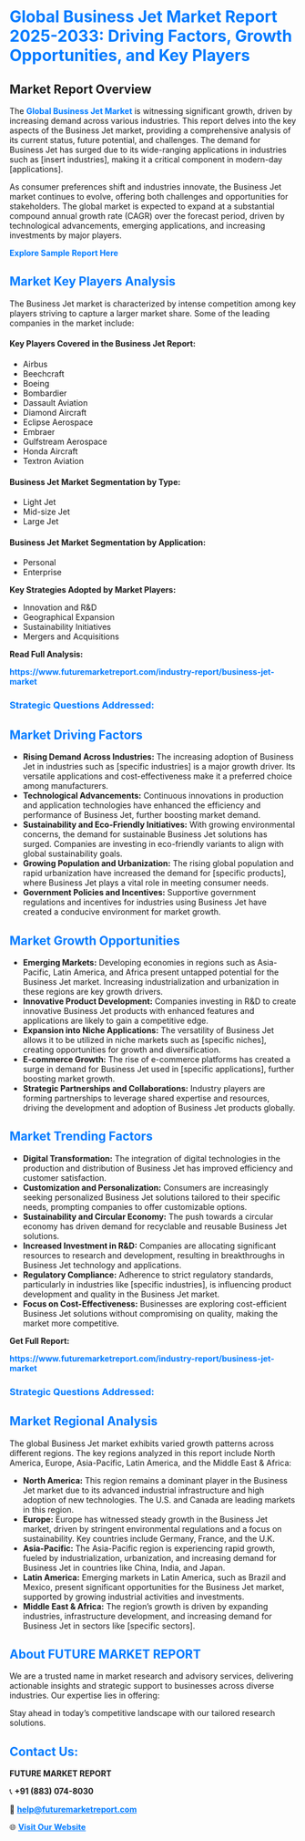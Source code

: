 <h1 style="color: #007BFF;">Global Business Jet Market Report 2025-2033: Driving Factors, Growth Opportunities, and Key Players</h1>

<section id="overview">
<h2>Market Report Overview</h2>
<p>The <a href="https://www.futuremarketreport.com/industry-report/business-jet-market" style="color: #007BFF; text-decoration: none;"><strong>Global Business Jet Market</strong></a> is witnessing significant growth, driven by increasing demand across various industries. This report delves into the key aspects of the Business Jet market, providing a comprehensive analysis of its current status, future potential, and challenges. The demand for Business Jet has surged due to its wide-ranging applications in industries such as [insert industries], making it a critical component in modern-day [applications].</p>
<p>As consumer preferences shift and industries innovate, the Business Jet market continues to evolve, offering both challenges and opportunities for stakeholders. The global market is expected to expand at a substantial compound annual growth rate (CAGR) over the forecast period, driven by technological advancements, emerging applications, and increasing investments by major players.</p>
</section>

<section id="overview">
<p><a href="https://www.futuremarketreport.com/request-sample/reportId=98245" style="color: #007BFF; text-decoration: none;"><strong>Explore Sample Report Here</strong></a></p>
</section>

<section id="key-players">
<h2 style="color: #007BFF;">Market Key Players Analysis</h2>
<p>The Business Jet market is characterized by intense competition among key players striving to capture a larger market share. Some of the leading companies in the market include:</p>
<h4>Key Players Covered in the Business Jet Report:</h4>
<ul><li>Airbus</li><li>Beechcraft</li><li>Boeing</li><li>Bombardier</li><li>Dassault Aviation</li><li>Diamond Aircraft</li><li>Eclipse Aerospace</li><li>Embraer</li><li>Gulfstream Aerospace</li><li>Honda Aircraft</li><li>Textron Aviation</li></ul>
<h4>Business Jet Market Segmentation by Type:</h4>
<ul><li>Light Jet</li><li>Mid-size Jet</li><li>Large Jet</li></ul>

<h4>Business Jet Market Segmentation by Application:</h4>
<ul><li>Personal</li><li>Enterprise</li></ul>
<p><strong>Key Strategies Adopted by Market Players:</strong></p>
<ul>
<li>Innovation and R&D</li>
<li>Geographical Expansion</li>
<li>Sustainability Initiatives</li>
<li>Mergers and Acquisitions</li>
</ul>
</section>

<section>
<p><strong>Read Full Analysis: </strong></p><a href="https://www.futuremarketreport.com/industry-report/business-jet-market" style="color: #007BFF; text-decoration: none;"><strong>https://www.futuremarketreport.com/industry-report/business-jet-market</strong></a>
<h3 style="color: #007BFF;">Strategic Questions Addressed:</h3>
</section>

<section id="driving-factors">
<h2 style="color: #007BFF;">Market Driving Factors</h2>
<ul>
<li><strong>Rising Demand Across Industries:</strong> The increasing adoption of Business Jet in industries such as [specific industries] is a major growth driver. Its versatile applications and cost-effectiveness make it a preferred choice among manufacturers.</li>
<li><strong>Technological Advancements:</strong> Continuous innovations in production and application technologies have enhanced the efficiency and performance of Business Jet, further boosting market demand.</li>
<li><strong>Sustainability and Eco-Friendly Initiatives:</strong> With growing environmental concerns, the demand for sustainable Business Jet solutions has surged. Companies are investing in eco-friendly variants to align with global sustainability goals.</li>
<li><strong>Growing Population and Urbanization:</strong> The rising global population and rapid urbanization have increased the demand for [specific products], where Business Jet plays a vital role in meeting consumer needs.</li>
<li><strong>Government Policies and Incentives:</strong> Supportive government regulations and incentives for industries using Business Jet have created a conducive environment for market growth.</li>
</ul>
</section>

<section id="growth-opportunities">
<h2 style="color: #007BFF;">Market Growth Opportunities</h2>
<ul>
<li><strong>Emerging Markets:</strong> Developing economies in regions such as Asia-Pacific, Latin America, and Africa present untapped potential for the Business Jet market. Increasing industrialization and urbanization in these regions are key growth drivers.</li>
<li><strong>Innovative Product Development:</strong> Companies investing in R&D to create innovative Business Jet products with enhanced features and applications are likely to gain a competitive edge.</li>
<li><strong>Expansion into Niche Applications:</strong> The versatility of Business Jet allows it to be utilized in niche markets such as [specific niches], creating opportunities for growth and diversification.</li>
<li><strong>E-commerce Growth:</strong> The rise of e-commerce platforms has created a surge in demand for Business Jet used in [specific applications], further boosting market growth.</li>
<li><strong>Strategic Partnerships and Collaborations:</strong> Industry players are forming partnerships to leverage shared expertise and resources, driving the development and adoption of Business Jet products globally.</li>
</ul>
</section>

<section id="trending-factors">
<h2 style="color: #007BFF;">Market Trending Factors</h2>
<ul>
<li><strong>Digital Transformation:</strong> The integration of digital technologies in the production and distribution of Business Jet has improved efficiency and customer satisfaction.</li>
<li><strong>Customization and Personalization:</strong> Consumers are increasingly seeking personalized Business Jet solutions tailored to their specific needs, prompting companies to offer customizable options.</li>
<li><strong>Sustainability and Circular Economy:</strong> The push towards a circular economy has driven demand for recyclable and reusable Business Jet solutions.</li>
<li><strong>Increased Investment in R&D:</strong> Companies are allocating significant resources to research and development, resulting in breakthroughs in Business Jet technology and applications.</li>
<li><strong>Regulatory Compliance:</strong> Adherence to strict regulatory standards, particularly in industries like [specific industries], is influencing product development and quality in the Business Jet market.</li>
<li><strong>Focus on Cost-Effectiveness:</strong> Businesses are exploring cost-efficient Business Jet solutions without compromising on quality, making the market more competitive.</li>
</ul>
</section>

<section>
<p><strong>Get Full Report: </strong></p><a href="https://www.futuremarketreport.com/industry-report/business-jet-market" style="color: #007BFF; text-decoration: none;"><strong>https://www.futuremarketreport.com/industry-report/business-jet-market</strong></a>
<h3 style="color: #007BFF;">Strategic Questions Addressed:</h3>
</section>


<section id="regional-analysis">
<h2 style="color: #007BFF;">Market Regional Analysis</h2>
<p>The global Business Jet market exhibits varied growth patterns across different regions. The key regions analyzed in this report include North America, Europe, Asia-Pacific, Latin America, and the Middle East & Africa:</p>
<ul>
<li><strong>North America:</strong> This region remains a dominant player in the Business Jet market due to its advanced industrial infrastructure and high adoption of new technologies. The U.S. and Canada are leading markets in this region.</li>
<li><strong>Europe:</strong> Europe has witnessed steady growth in the Business Jet market, driven by stringent environmental regulations and a focus on sustainability. Key countries include Germany, France, and the U.K.</li>
<li><strong>Asia-Pacific:</strong> The Asia-Pacific region is experiencing rapid growth, fueled by industrialization, urbanization, and increasing demand for Business Jet in countries like China, India, and Japan.</li>
<li><strong>Latin America:</strong> Emerging markets in Latin America, such as Brazil and Mexico, present significant opportunities for the Business Jet market, supported by growing industrial activities and investments.</li>
<li><strong>Middle East & Africa:</strong> The region’s growth is driven by expanding industries, infrastructure development, and increasing demand for Business Jet in sectors like [specific sectors].</li>
</ul>
</section>

<footer>
<h2 style="color: #007BFF;">About FUTURE MARKET REPORT</h2>
<p>We are a trusted name in market research and advisory services, delivering actionable insights and strategic support to businesses across diverse industries. Our expertise lies in offering:</p>

<p>Stay ahead in today’s competitive landscape with our tailored research solutions.</p>

<h2 style="color: #007BFF;">Contact Us:</h2>
<p><strong>FUTURE MARKET REPORT</strong></p>
<p>📞 <strong>+91 (883) 074-8030</strong></p>
<p>📧 <strong><a href="mailto:help@futuremarketreport.com" style="color: #007BFF;">help@futuremarketreport.com</a></strong></p>
<p>🌐 <strong><a href="https://www.futuremarketreport.com/" style="color: #007BFF;">Visit Our Website</a></strong></p>
</footer>